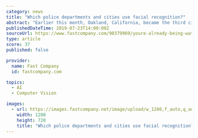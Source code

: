 ```yaml
---
category: news
title: "Which police departments and cities use facial recognition?"
abstract: "Earlier this month, Oakland, California, became the third city in the United States to ban the use of facial recognition technology by any city agencies, including police, behind San Francisco and Somerville, Massachusetts. In addition to creating a ..."
publishedDateTime: 2019-07-23T14:00:00Z
sourceUrl: https://www.fastcompany.com/90379969/youre-already-being-watched-by-facial-recognition-tech-this-map-shows-where?partner=feedburner
type: article
score: 37
published: false

provider:
  name: Fast Company
  id: fastcompany.com

topics:
  - AI
  - Computer Vision

images:
  - url: https://images.fastcompany.net/image/upload/w_1280,f_auto,q_auto,fl_lossy/wp-cms/uploads/2019/07/p-1-90379969-facial-recognition-is-pervasive-this-map-shows-where-itand8217s-being-used.jpg
    width: 1280
    height: 720
    title: "Which police departments and cities use facial recognition?"
---
```

